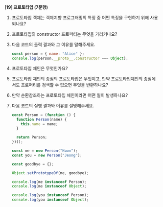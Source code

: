 **[19] 프로토타입 (7문항)**

1. 프로토타입 객체는 객체지향 프로그래밍의 특징 중 어떤 특징을 구현하기 위해 사용되나요?

2. 프로토타입의 constructor 프로퍼티는 무엇을 가리키나요?

3. 다음 코드의 출력 결과와 그 이유를 말해주세요.

   ```js
   const person = { name: "Alice" };
   console.log(person.__proto__.constructor === Object);
   ```

4. 프로토타입 체인은 무엇인가요?

5. 프로토타입 체인의 종점의 프로토타입은 무엇이고, 만약 프로토타입체인의 종점에서도 프로퍼티를 검색할 수 없으면 무엇을 반환하나요?

6. 만약 순환참조하는 프로토타입 체인이라면 어떤 일이 발생하나요?

7. 다음 코드의 실행 결과와 이유를 설명해주세요.

   ```js
   const Person = (function () {
     function Person(name) {
       this.name = name;
     }

     return Person;
   })();

   const me = new Person("Kwon");
   const you = new Person("Jeong");

   const goodbye = {};

   Object.setPrototypeOf(me, goodbye);

   console.log(me instanceof Person);
   console.log(me instanceof Object);

   console.log(you instanceof Person);
   console.log(you instanceof Object);
   ```
